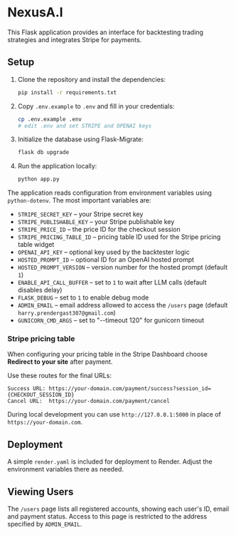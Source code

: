# NexusA.I

This Flask application provides an interface for backtesting trading strategies and integrates Stripe for payments.

## Setup

1. Clone the repository and install the dependencies:
   ```bash
   pip install -r requirements.txt
   ```
2. Copy `.env.example` to `.env` and fill in your credentials:
   ```bash
   cp .env.example .env
   # edit .env and set STRIPE and OPENAI keys
   ```
3. Initialize the database using Flask-Migrate:
   ```bash
   flask db upgrade
   ```
4. Run the application locally:
   ```bash
   python app.py
   ```

The application reads configuration from environment variables using `python-dotenv`. The most important variables are:

- `STRIPE_SECRET_KEY` – your Stripe secret key
- `STRIPE_PUBLISHABLE_KEY` – your Stripe publishable key
- `STRIPE_PRICE_ID` – the price ID for the checkout session
- `STRIPE_PRICING_TABLE_ID` – pricing table ID used for the Stripe pricing table widget
- `OPENAI_API_KEY` – optional key used by the backtester logic
- `HOSTED_PROMPT_ID` – optional ID for an OpenAI hosted prompt
- `HOSTED_PROMPT_VERSION` – version number for the hosted prompt (default `1`)
- `ENABLE_API_CALL_BUFFER` – set to `1` to wait after LLM calls (default disables delay)
- `FLASK_DEBUG` – set to `1` to enable debug mode
- `ADMIN_EMAIL` – email address allowed to access the `/users` page (default `harry.prendergast307@gmail.com`)
- `GUNICORN_CMD_ARGS` – set to "--timeout 120" for gunicorn timeout

### Stripe pricing table

When configuring your pricing table in the Stripe Dashboard choose **Redirect to your site** after payment.

Use these routes for the final URLs:

```
Success URL: https://your-domain.com/payment/success?session_id={CHECKOUT_SESSION_ID}
Cancel URL:  https://your-domain.com/payment/cancel
```

During local development you can use `http://127.0.0.1:5000` in place of `https://your-domain.com`.

## Deployment

A simple `render.yaml` is included for deployment to Render. Adjust the environment variables there as needed.

## Viewing Users

The `/users` page lists all registered accounts, showing each user's ID, email
and payment status. Access to this page is restricted to the address specified
by `ADMIN_EMAIL`.

